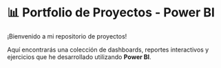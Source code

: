 # 📊 Portfolio de Proyectos - Power BI

¡Bienvenido a mi repositorio de proyectos!  

Aquí encontrarás una colección de dashboards, reportes interactivos y ejercicios que he desarrollado utilizando **Power BI**.
